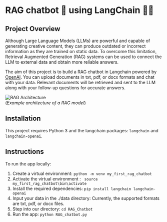 # RAG chatbot 🤖 using LangChain 🦜🔗

## Project Overview <a name="overview"></a>

Although Large Language Models (LLMs) are powerful and capable of generating creative content, they can produce outdated or incorrect information as they are trained on static data. To overcome this limitation, Retrieval Augmented Generation (RAG) systems can be used to connect the LLM to external data and obtain more reliable answers.

The aim of this project is to build a RAG chatbot in Langchain powered by [OpenAI](https://platform.openai.com/overview). You can upload documents in txt, pdf, or docx formats and chat with your data. Relevant documents will be retrieved and sent to the LLM along with your follow-up questions for accurate answers.


![RAG Architecture](https://cdn.prod.website-files.com/650c3b59079d92475f37b68f/659f82867f92a9d5b24ad1f7_llamaindexlangchain.webp)  
(*Example architecture of a RAG model*)

## Installation <a name="installation"></a>

This project requires Python 3 and the langchain packages: `langchain` and `langchain-openai`.

## Instructions <a name="instructions"></a>

To run the app locally:

1. Create a virtual environment: `python -m venv my_first_rag_chatbot`
2. Activate the virtual environment : ` source my_first_rag_chatbot\bin\activate` 
3. Install the required dependencies: `pip install langchain langchain-openai `
4. Input your data in the ./data directory: Currently, the supported formats are txt, pdf, or docx files.
5. Step into our directory: `cd RAG_Chatbot`
6. Run the app: `python RAG_chatbot.py`



